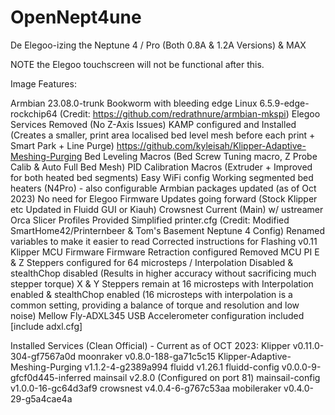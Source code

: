 # OpenNept4une
De Elegoo-izing the Neptune 4 / Pro (Both 0.8A & 1.2A Versions) & MAX

NOTE the Elegoo touchscreen will not be functional after this.

Image Features:

Armbian 23.08.0-trunk Bookworm with bleeding edge Linux 6.5.9-edge-rockchip64 (Credit: https://github.com/redrathnure/armbian-mkspi)
Elegoo Services Removed (No Z-Axis Issues)
KAMP configured and Installed (Creates a smaller, print area localised bed level mesh before each print + Smart Park + Line Purge) https://github.com/kyleisah/Klipper-Adaptive-Meshing-Purging
Bed Leveling Macros (Bed Screw Tuning macro, Z Probe Calib & Auto Full Bed Mesh)
PID Calibration Macros (Extruder + Improved for both heated bed segments)
Easy WiFi config
Working segmented bed heaters (N4Pro) - also configurable
Armbian packages updated (as of Oct 2023) 
No need for Elegoo Firmware Updates going forward (Stock Klipper etc Updated in Fluidd GUI or Kiauh)
Crowsnest Current (Main) w/ ustreamer 
Orca Slicer Profiles Provided
Simplified printer.cfg 
(Credit: Modified SmartHome42/Printernbeer & Tom's Basement Neptune 4 Config)
Renamed variables to make it easier to read
Corrected instructions for Flashing v0.11 Klipper MCU Firmware 
Firmware Retraction configured
Removed MCU PI
E & Z Steppers configured for 64 microsteps / Interpolation Disabled & stealthChop disabled (Results in higher accuracy without sacrificing much stepper torque)
X & Y Steppers remain at 16 microsteps with Interpolation enabled & stealthChop enabled (16 microsteps with interpolation is a common setting, providing a balance of torque and resolution and low noise)
Mellow Fly-ADXL345 USB Accelerometer configuration included [include adxl.cfg]


Installed Services (Clean Official) - Current as of OCT 2023:
Klipper v0.11.0-304-gf7567a0d
moonraker v0.8.0-188-ga71c5c15
Klipper-Adaptive-Meshing-Purging v1.1.2-4-g2389a994
fluidd v1.26.1
fluidd-config v0.0.0-9-gfcf0d445-inferred
mainsail v2.8.0 (Configured on port 81)
mainsail-config v1.0.0-16-gc64d3af9
crowsnest v4.0.4-6-g767c53aa
mobileraker v0.4.0-29-g5a4cae4a


